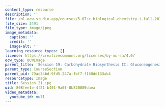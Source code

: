 ```yaml
---
content_type: resource
description: ''
file: /ol-ocw-studio-app/courses/5-07sc-biological-chemistry-i-fall-2013/808fee1e4f21b4019a0f8b820089daea_Session_21.jpg
file_size: 3491
file_type: image/jpeg
image_metadata:
  caption: ''
  credit: ''
  image-alt: ''
learning_resource_types: []
license: https://creativecommons.org/licenses/by-nc-sa/4.0/
ocw_type: OCWImage
parent_title: 'Session 19: Carbohydrate Biosynthesis II: Gluconeogenesis'
parent_type: CourseSection
parent_uid: 79ac34bd-9fd5-247a-fbf7-f168dd133ab4
resourcetype: Image
title: Session_21.jpg
uid: 808fee1e-4f21-b401-9a0f-8b820089daea
video_metadata:
  youtube_id: null
---
```

